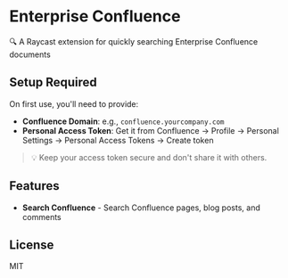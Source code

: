 # Enterprise Confluence

🔍 A Raycast extension for quickly searching Enterprise Confluence documents

## Setup Required

On first use, you'll need to provide:

- **Confluence Domain**: e.g., `confluence.yourcompany.com`
- **Personal Access Token**: Get it from Confluence → Profile → Personal Settings → Personal Access Tokens → Create token

> 💡 Keep your access token secure and don't share it with others.

## Features

- **Search Confluence** - Search Confluence pages, blog posts, and comments

## License

MIT
